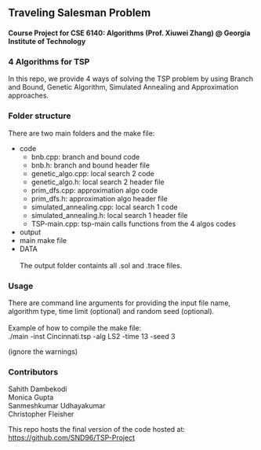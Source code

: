 ## Traveling Salesman Problem
#### Course Project for CSE 6140: Algorithms (Prof. Xiuwei Zhang) @ Georgia Institute of Technology

### 4 Algorithms for TSP
In this repo, we provide 4 ways of solving the TSP problem by using Branch and Bound, Genetic Algorithm, Simulated Annealing and Approximation approaches.

### Folder structure
There are two main folders and the make file:
- code<br>
	- bnb.cpp:                               branch and bound code<br>
	- bnb.h:                                branch and bound header file<br>
	- genetic_algo.cpp:                      local search 2 code<br>
	- genetic_algo.h:                        local search 2 header file<br>
	- prim_dfs.cpp:                          approximation algo code<br>
	- prim_dfs.h:                            approximation algo header file<br>
	- simulated_annealing.cpp:               local search 1 code<br>
	- simulated_annealing.h:                 local search 1 header file<br>
	- TSP-main.cpp:                          tsp-main calls functions from the 4 algos codes<br>
- output<br>
- main                                          make file<br>
- DATA<br><br>
The output folder containts all .sol and .trace files.

### Usage
There are command line arguments for providing the input file name, algorithm type, time limit (optional) and random seed (optional).<br><br>
Example of how to compile the make file:<br>
./main -inst Cincinnati.tsp -alg LS2 -time 13 -seed 3<br>

(ignore the warnings)

### Contributors
Sahith Dambekodi<br>
Monica Gupta<br>
Sanmeshkumar Udhayakumar<br>
Christopher Fleisher

This repo hosts the final version of the code hosted at: https://github.com/SND96/TSP-Project
